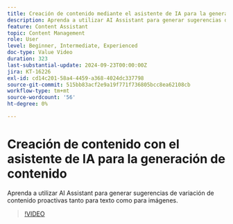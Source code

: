 ```yaml
---
title: Creación de contenido mediante el asistente de IA para la generación de contenido
description: Aprenda a utilizar AI Assistant para generar sugerencias de variación de contenido proactivas tanto para texto como para imágenes.
feature: Content Assistant
topic: Content Management
role: User
level: Beginner, Intermediate, Experienced
doc-type: Value Video
duration: 323
last-substantial-update: 2024-09-23T00:00:00Z
jira: KT-16226
exl-id: cd14c201-58a4-4459-a368-4024dc337798
source-git-commit: 515bb83acf2e9a19f771f736805bcc8ea62108cb
workflow-type: tm+mt
source-wordcount: '56'
ht-degree: 0%

---
```


# Creación de contenido con el asistente de IA para la generación de contenido

Aprenda a utilizar AI Assistant para generar sugerencias de variación de contenido proactivas tanto para texto como para imágenes.

>[!VIDEO](https://video.tv.adobe.com/v/3434635/?learn=on)
